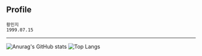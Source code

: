 ## Profile
``` 
황민지
1999.07.15
```
---
![Anurag's GitHub stats](https://github-readme-stats.vercel.app/api?username=J-petto&show_icons=true&theme=radical)
![Top Langs](https://github-readme-stats.vercel.app/api/top-langs/?username=J-petto&layout=compact)

<!--
**J-petto/J-petto** is a ✨ _special_ ✨ repository because its `README.md` (this file) appears on your GitHub profile.

Here are some ideas to get you started:

- 🔭 I’m currently working on ...
- 🌱 I’m currently learning ...
- 👯 I’m looking to collaborate on ...
- 🤔 I’m looking for help with ...
- 💬 Ask me about ...
- 📫 How to reach me: ...
- 😄 Pronouns: ...
- ⚡ Fun fact: ...
-->


